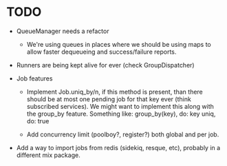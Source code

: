 # TODO

- QueueManager needs a refactor
  - We're using queues in places where we should be using maps to allow faster
    dequeueing and success/failure reports.

- Runners are being kept alive for ever (check GroupDispatcher)

- Job features
  - Implement Job.uniq_by/n, if this method is present, than there should be at
    most one pending job for that key ever (think subscribed services).
    We might want to implement this along with the group_by feature.
    Something like:
      group_by(key), do: key
      uniq, do: true

  - Add concurrency limit (poolboy?, register?) both global and per job.

- Add a way to import jobs from redis (sidekiq, resque, etc), probably in a
  different mix package.

